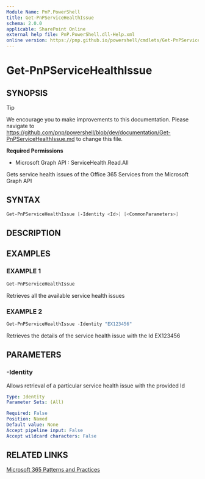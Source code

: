 ```yaml
---
Module Name: PnP.PowerShell
title: Get-PnPServiceHealthIssue
schema: 2.0.0
applicable: SharePoint Online
external help file: PnP.PowerShell.dll-Help.xml
online version: https://pnp.github.io/powershell/cmdlets/Get-PnPServiceHealthIssue.html
---
```

 
# Get-PnPServiceHealthIssue

## SYNOPSIS

> [!TIP]
> We encourage you to make improvements to this documentation. Please navigate to https://github.com/pnp/powershell/blob/dev/documentation/Get-PnPServiceHealthIssue.md to change this file.


**Required Permissions**

  * Microsoft Graph API : ServiceHealth.Read.All

Gets service health issues of the Office 365 Services from the Microsoft Graph API

## SYNTAX

```powershell
Get-PnPServiceHealthIssue [-Identity <Id>] [<CommonParameters>]
```

## DESCRIPTION

## EXAMPLES

### EXAMPLE 1
```powershell
Get-PnPServiceHealthIssue
```

Retrieves all the available service health issues

### EXAMPLE 2
```powershell
Get-PnPServiceHealthIssue -Identity "EX123456"
```

Retrieves the details of the service health issue with the Id EX123456

## PARAMETERS

### -Identity
Allows retrieval of a particular service health issue with the provided Id
```yaml
Type: Identity
Parameter Sets: (All)

Required: False
Position: Named
Default value: None
Accept pipeline input: False
Accept wildcard characters: False
```

## RELATED LINKS

[Microsoft 365 Patterns and Practices](https://aka.ms/m365pnp)